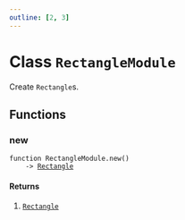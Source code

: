 ```yaml
---
outline: [2, 3]
---
```


# Class `RectangleModule`


Create `Rectangle`s.



## Functions

### <Badge type="function" text="function" /> new

<div class="language-lua"><pre><code>function RectangleModule.new()
    -> <a href="/lua-reference/classes/Rectangle">Rectangle</a></code></pre></div>





#### Returns

1. <code><a href="/lua-reference/classes/Rectangle">Rectangle</a></code>



